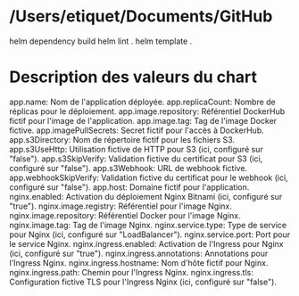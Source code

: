 # /Users/etiquet/Documents/GitHub
helm dependency build
helm lint .
helm template .

# Description des valeurs du chart

app.name: Nom de l'application déployée.
app.replicaCount: Nombre de réplicas pour le déploiement.
app.image.repository: Référentiel DockerHub fictif pour l'image de l'application.
app.image.tag: Tag de l'image Docker fictive.
app.imagePullSecrets: Secret fictif pour l'accès à DockerHub.
app.s3Directory: Nom de répertoire fictif pour les fichiers S3.
app.s3UseHttp: Utilisation fictive de HTTP pour S3 (ici, configuré sur "false").
app.s3SkipVerify: Validation fictive du certificat pour S3 (ici, configuré sur "false").
app.s3Webhook: URL de webhook fictive.
app.webhookSkipVerify: Validation fictive du certificat pour le webhook (ici, configuré sur "false").
app.host: Domaine fictif pour l'application.
nginx.enabled: Activation du déploiement Nginx Bitnami (ici, configuré sur "true").
nginx.image.registry: Référentiel pour l'image Nginx.
nginx.image.repository: Référentiel Docker pour l'image Nginx.
nginx.image.tag: Tag de l'image Nginx.
nginx.service.type: Type de service pour Nginx (ici, configuré sur "LoadBalancer").
nginx.service.port: Port pour le service Nginx.
nginx.ingress.enabled: Activation de l'Ingress pour Nginx (ici, configuré sur "true").
nginx.ingress.annotations: Annotations pour l'Ingress Nginx.
nginx.ingress.hostname: Nom d'hôte fictif pour Nginx.
nginx.ingress.path: Chemin pour l'Ingress Nginx.
nginx.ingress.tls: Configuration fictive TLS pour l'Ingress Nginx (ici, configuré sur "false").
